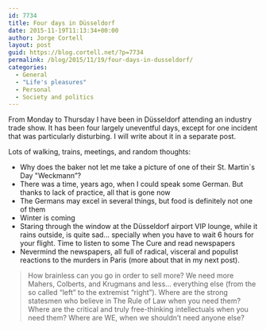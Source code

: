 ```yaml
---
id: 7734
title: Four days in Düsseldorf
date: 2015-11-19T11:13:34+00:00
author: Jorge Cortell
layout: post
guid: https://blog.cortell.net/?p=7734
permalink: /blog/2015/11/19/four-days-in-dusseldorf/
categories:
  - General
  - "Life's pleasures"
  - Personal
  - Society and politics
---
```


  
From Monday to Thursday I have been in Düsseldorf attending an industry trade show. It has been four largely uneventful days, except for one incident that was particularly disturbing. I will write about it in a separate post.

Lots of walking, trains, meetings, and random thoughts:

  * Why does the baker not let me take a picture of one of their St. Martin`s Day "Weckmann”?
  * There was a time, years ago, when I could speak some German. But thanks to lack of practice, all that is gone now
  * The Germans may excel in several things, but food is definitely not one of them
  * Winter is coming
  * Staring through the window at the Düsseldorf airport VIP lounge, while it rains outside, is quite sad… specially when you have to wait 6 hours for your flight. Time to listen to some The Cure and read newspapers
  * Nevermind the newspapers, all full of radical, visceral and populist reactions to the murders in Paris (more about that in my next post).

> How brainless can you go in order to sell more? We need more Mahers, Colberts, and Krugmans and less… everything else (from the so called “left” to the extremist “right”). Where are the strong statesmen who believe in The Rule of Law when you need them? Where are the critical and truly free-thinking intellectuals when you need them? Where are WE, when we shouldn’t need anyone else?